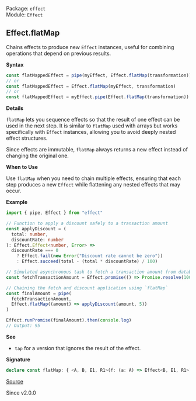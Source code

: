 Package: `effect`<br />
Module: `Effect`<br />

## Effect.flatMap

Chains effects to produce new `Effect` instances, useful for combining
operations that depend on previous results.

**Syntax**

```ts
const flatMappedEffect = pipe(myEffect, Effect.flatMap(transformation))
// or
const flatMappedEffect = Effect.flatMap(myEffect, transformation)
// or
const flatMappedEffect = myEffect.pipe(Effect.flatMap(transformation))
```

**Details**

`flatMap` lets you sequence effects so that the result of one effect can be
used in the next step. It is similar to `flatMap` used with arrays but works
specifically with `Effect` instances, allowing you to avoid deeply nested
effect structures.

Since effects are immutable, `flatMap` always returns a new effect instead of
changing the original one.

**When to Use**

Use `flatMap` when you need to chain multiple effects, ensuring that each
step produces a new `Effect` while flattening any nested effects that may
occur.

**Example**

```ts
import { pipe, Effect } from "effect"

// Function to apply a discount safely to a transaction amount
const applyDiscount = (
  total: number,
  discountRate: number
): Effect.Effect<number, Error> =>
  discountRate === 0
    ? Effect.fail(new Error("Discount rate cannot be zero"))
    : Effect.succeed(total - (total * discountRate) / 100)

// Simulated asynchronous task to fetch a transaction amount from database
const fetchTransactionAmount = Effect.promise(() => Promise.resolve(100))

// Chaining the fetch and discount application using `flatMap`
const finalAmount = pipe(
  fetchTransactionAmount,
  Effect.flatMap((amount) => applyDiscount(amount, 5))
)

Effect.runPromise(finalAmount).then(console.log)
// Output: 95
```

**See**

- `tap` for a version that ignores the result of the effect.

**Signature**

```ts
declare const flatMap: { <A, B, E1, R1>(f: (a: A) => Effect<B, E1, R1>): <E, R>(self: Effect<A, E, R>) => Effect<B, E1 | E, R1 | R>; <A, E, R, B, E1, R1>(self: Effect<A, E, R>, f: (a: A) => Effect<B, E1, R1>): Effect<B, E | E1, R | R1>; }
```

[Source](https://github.com/Effect-TS/effect/tree/main/packages/effect/src/Effect.ts#L8844)

Since v2.0.0